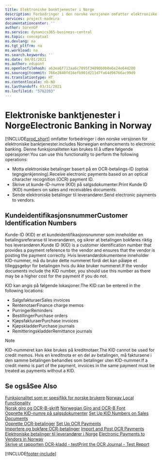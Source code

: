 ```yaml
---
title: Elektroniske banktjenester i Norge
description: Forbedringer i den norske versjonen omfatter elektroniske banktjenester.
services: project-madeira
documentationcenter: ''
author: SorenGP
ms.service: dynamics365-business-central
ms.topic: conceptual
ms.devlang: na
ms.tgt_pltfrm: na
ms.workload: na
ms.search.keywords: ''
ms.date: 04/01/2021
ms.author: edupont
ms.openlocfilehash: a63ea6f713aa6c7895f34890b0b0e6e24e64d200
ms.sourcegitcommit: 766e2840fd16efb901d211d7fa64d96766ac99d9
ms.translationtype: HT
ms.contentlocale: nb-NO
ms.lasthandoff: 03/31/2021
ms.locfileid: "5782203"
---
```

# <a name="electronic-banking-in-norway"></a><span data-ttu-id="93450-103">Elektroniske banktjenester i Norge</span><span class="sxs-lookup"><span data-stu-id="93450-103">Electronic Banking in Norway</span></span>
[!INCLUDE[prod_short](../../includes/prod_short.md)] <span data-ttu-id="93450-104">omfatter forbedringer i den norske versjonen for elektroniske banktjenester.</span><span class="sxs-lookup"><span data-stu-id="93450-104">includes Norwegian enhancements to electronic banking.</span></span> <span data-ttu-id="93450-105">Denne funksjonaliteten kan brukes til å utføre følgende operasjoner:</span><span class="sxs-lookup"><span data-stu-id="93450-105">You can use this functionality to perform the following operations:</span></span>  

- <span data-ttu-id="93450-106">Motta elektroniske betalinger basert på en OCR-betalings-ID (optisk tegngjenkjenning).</span><span class="sxs-lookup"><span data-stu-id="93450-106">Receive electronic payments based on an optical character recognition (OCR) payment ID.</span></span>  
- <span data-ttu-id="93450-107">Skrive ut kunde-ID-numre (KID) på salgsdokumenter.</span><span class="sxs-lookup"><span data-stu-id="93450-107">Print Kunde ID (KID) numbers on sales and receivables documents.</span></span>  
- <span data-ttu-id="93450-108">Sende elektroniske betalinger til leverandører.</span><span class="sxs-lookup"><span data-stu-id="93450-108">Send electronic payments to vendors.</span></span>  

## <a name="customer-identification-numbers"></a><span data-ttu-id="93450-109">Kundeidentifikasjonsnummer</span><span class="sxs-lookup"><span data-stu-id="93450-109">Customer Identification Numbers</span></span>  
 <span data-ttu-id="93450-110">Kunde-ID (KID) er et kundeidentifikasjonsnummer som inneholder en betalingsreferanse til leverandøren, og sikrer at betalingen bokføres riktig hos leverandøren.</span><span class="sxs-lookup"><span data-stu-id="93450-110">Kunde ID (KID) is a customer identification number that provides a payment reference to the vendor and ensures that the vendor is posting the payment correctly.</span></span> <span data-ttu-id="93450-111">Hvis leverandørdokumentene inneholder KID-nummer, må du bruke dette nummeret fordi det kan påløpe et tilleggsgebyr for betalingen hvis du ikke bruker nummeret.</span><span class="sxs-lookup"><span data-stu-id="93450-111">If the vendor documents include the KID number, you should use this number as there may be a higher cost for the payment if you do not.</span></span>  

 <span data-ttu-id="93450-112">KID kan angis på følgende lokasjoner:</span><span class="sxs-lookup"><span data-stu-id="93450-112">The KID can be entered in the following locations:</span></span>  

- <span data-ttu-id="93450-113">Salgsfakturaer</span><span class="sxs-lookup"><span data-stu-id="93450-113">Sales invoices</span></span>  
- <span data-ttu-id="93450-114">Rentenotaer</span><span class="sxs-lookup"><span data-stu-id="93450-114">Finance charge memos</span></span>  
- <span data-ttu-id="93450-115">Purringer</span><span class="sxs-lookup"><span data-stu-id="93450-115">Reminders</span></span>  
- <span data-ttu-id="93450-116">Bestillinger</span><span class="sxs-lookup"><span data-stu-id="93450-116">Purchase orders</span></span>  
- <span data-ttu-id="93450-117">Kjøpsfakturaer</span><span class="sxs-lookup"><span data-stu-id="93450-117">Purchase invoices</span></span>  
- <span data-ttu-id="93450-118">Kjøpskladder</span><span class="sxs-lookup"><span data-stu-id="93450-118">Purchase journals</span></span>  
- <span data-ttu-id="93450-119">Remitteringskladder</span><span class="sxs-lookup"><span data-stu-id="93450-119">Remittance journals</span></span>  

> [!NOTE]  
>  <span data-ttu-id="93450-120">KID-nummeret kan ikke brukes på kreditnotaer.</span><span class="sxs-lookup"><span data-stu-id="93450-120">The KID cannot be used for credit memos.</span></span> <span data-ttu-id="93450-121">Hvis en kreditnota er en del av betalingen, må fakturaene i den samme betalingen behandles som betalinger uten KID-nummer.</span><span class="sxs-lookup"><span data-stu-id="93450-121">If a credit memo is part of the payment, invoices in the same payment must be treated as payments without a KID.</span></span>  

## <a name="see-also"></a><span data-ttu-id="93450-122">Se også</span><span class="sxs-lookup"><span data-stu-id="93450-122">See Also</span></span>  
 <span data-ttu-id="93450-123">[Funksjonalitet som er spesifikk for norske brukere](norway-local-functionality.md) </span><span class="sxs-lookup"><span data-stu-id="93450-123">[Norway Local Functionality](norway-local-functionality.md) </span></span>  
 <span data-ttu-id="93450-124">[Norsk giro og OCR-B-skrift](norwegian-giro-and-ocr-b-font.md) </span><span class="sxs-lookup"><span data-stu-id="93450-124">[Norwegian Giro and OCR-B Font](norwegian-giro-and-ocr-b-font.md) </span></span>  
 <span data-ttu-id="93450-125">[Opprette KID-numre på salgsdokumenter](how-to-set-up-kid-numbers-on-sales-documents.md) </span><span class="sxs-lookup"><span data-stu-id="93450-125">[Set Up KID Numbers on Sales Documents](how-to-set-up-kid-numbers-on-sales-documents.md) </span></span>  
 <span data-ttu-id="93450-126">[Opprette OCR-betalinger](how-to-set-up-ocr-payments.md) </span><span class="sxs-lookup"><span data-stu-id="93450-126">[Set Up OCR Payments](how-to-set-up-ocr-payments.md) </span></span>  
 <span data-ttu-id="93450-127">[Importere og bokføre OCR-betalinger](how-to-import-and-post-ocr-payments.md) </span><span class="sxs-lookup"><span data-stu-id="93450-127">[Import and Post OCR Payments](how-to-import-and-post-ocr-payments.md) </span></span>  
 <span data-ttu-id="93450-128">[Elektroniske betalinger til leverandører i Norge](electronic-payments-to-vendors-in-norway.md) </span><span class="sxs-lookup"><span data-stu-id="93450-128">[Electronic Payments to Vendors in Norway](electronic-payments-to-vendors-in-norway.md) </span></span>  
 [<span data-ttu-id="93450-129">Skrive ut rapporten OCR-kladd - test</span><span class="sxs-lookup"><span data-stu-id="93450-129">Print the OCR Journal - Test Report</span></span>](how-to-print-the-ocr-journal-test-report.md)


[!INCLUDE[footer-include](../../includes/footer-banner.md)]